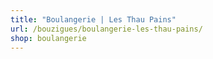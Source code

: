 ```yaml
---
title: "Boulangerie | Les Thau Pains"
url: /bouzigues/boulangerie-les-thau-pains/
shop: boulangerie
---
```

